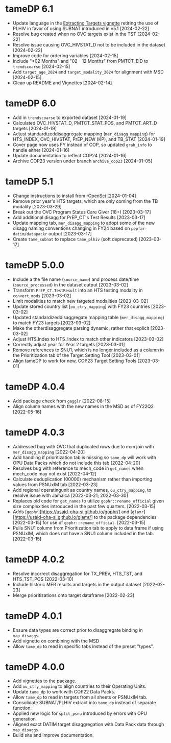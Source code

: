 # tameDP 6.1
* Update language in the [Extracting Targets vignette](extracting-targets.html) retiring the use of PLHIV in favor of using SUBNAT introduced in v5.1 [2024-02-22]
* Resolve bug created when no OVC targets exist in the TST [2024-02-22]
* Resolve issue causing OVC_HIVSTAT_D not to be included in the dataset [2024-02-22]
* Improve code for ordering variables [2024-02-15]
* Include "<02 Months" and "02 - 12 Months" from PMTCT_EID to `trendscoarse` [2024-02-15]
* Add `target_age_2024` and `target_modality_2024` for alignment with MSD [2024-02-15] 
* Clean up README and Vignettes [2024-02-14]

# tameDP 6.0
* Add in `trendscoarse` to exported dataset [2024-01-19]
* Calculated OVC_HIVSTAT_D, PMTCT_STAT_POS, and PMTCT_ART_D targets [2024-01-19]
* Adjust standardizeddisaggregate mapping (`mer_disagg_mapping`) for HTS_INDEX, OVC_HIVSTAT, PrEP_NEW (KP), and TB_STAT [2024-01-19]
* Cover page now uses FY instead of COP, so updated `grab_info` to handle either [2024-01-16]
* Update documentation to reflect COP24 [2024-01-16]
* Archive COP23 version under branch `archive_cop23` [2024-01-05]

# tameDP 5.1
* Change instructions to install from rOpenSci [2024-01-04]
* Remove prior year's HTS targets, which are only coming from the TB modality [2023-03-29]
* Break out the OVC Program Status Care Giver (18+) [2023-03-17]
* Add additional disagg for PrEP_CT's Test Results [2023-03-17] 
* Update mapping tab, `mer_disagg_mapping` to adopt some of the new disagg naming conventions changing in FY24 based on `pepfar-datim/datapackr` output [2023-03-17] 
* Create `tame_subnat` to replace `tame_plhiv` (soft deprecated) [2023-03-17] 

# tameDP 5.0.0
* Include a the file name (`source_name`) and process date/time (`source_processed`) in the dataset output [2023-03-02] 
* Transform `PrEP_CT.TestResult` into an HTS testing modality in `convert_mods` [2023-03-02]
* Limit modalities to match new targeted modalities [2023-03-02]
* Update stored country list [`ou_ctry_mapping`] with FY23 countries [2023-03-02]
* Updated standardizeddisaggregate mapping table (`mer_disagg_mapping`) to match FY23 targets [2023-03-02]
* Make the otherdisaggregate parsing dynamic, rather that explicit [2023-03-02]
* Adjust HTS.Index to HTS_Index to match other indicators [2023-03-02]
* Correctly adjust year for Year 2 targets [2023-03-01]
* Remove references to SNU1, which is no longer included as a column in the Prioritization tab of the Target Setting Tool [2023-03-01]
* Align tameDP to work for new, COP23 Target Setting Tools [2023-03-01]

# tameDP 4.0.4
* Add package check from `gagglr` [2022-08-15]
* Align column names with the new names in the MSD as of FY22Q2 [2022-05-16]

# tameDP 4.0.3
* Addressed bug with OVC that duplicated rows due to m:m join with `mer_disagg_mapping` [2022-04-20]
* Add handling if prioritization tab is missing so `tame_dp` will work with OPU Data Packs which do not include this tab [2022-04-20]
* Resolves bug with reference to mech_code in `get_names` when mech_code may not exist [2022-04-12]
* Calculate deduplication (00000) mechanism rather than importing values from PSNUxIM tab [2022-03-23]
* Add regional operatingunit as country names, `ou_ctry_mapping`, to resolve issue with Jamaica [2022-03-21; 2022-03-30]
* Replaces old code for `get_names` to utilize `gophr::rename_official` given size complexities introduced in the past few quarters. [2022-03-15]
* Adds [`gophr`][https://usaid-oha-si.github.io/gophr/] and [`glamr`][https://usaid-oha-si.github.io/glamr/] to the package dependencies [2022-03-15] for use of `gophr::rename_official`. [2022-03-15]
* Pulls SNU1 column from Prioritization tab to apply to data frame if using PSNUxIM, which does not have a SNU1 column included in the tab. [2022-03-15]

# tameDP 4.0.2
* Resolve incorrect disaggregation for TX_PREV, HTS_TST, and HTS_TST_POS [2022-03-10]
* Include historic MER results and targets in the output dataset [2022-02-23]
* Merge prioritizations onto target dataframe [2022-02-23]

# tameDP 4.0.1
* Ensure data types are correct prior to disaggregate binding in `map_disaggs`.
* Add vignette on combining with the MSD
* Allow `tame_dp` to read in specific tabs instead of the preset "types".

# tameDP 4.0.0
* Add vignettes to the package.
* Add `ou_ctry_mapping` to align countries to their Operating Units.
* Update `tame_dp` to work with COP22 Data Packs.
* Allow `tame_dp` to read in targets from all sheets or PSNUxIM tab.
* Consolidate SUBNAT/PLHIV extract into `tame_dp` instead of separate function.
* Applied new logic for `split_psnu` introduced by errors with OPU generation
* Aligned exact DATIM target disaggregation with Data Pack data through `map_disaggs`.
* Build site and improve documentation.

